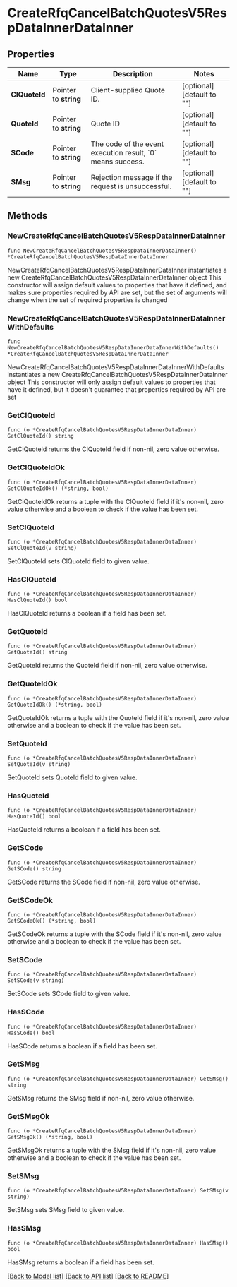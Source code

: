 # CreateRfqCancelBatchQuotesV5RespDataInnerDataInner

## Properties

Name | Type | Description | Notes
------------ | ------------- | ------------- | -------------
**ClQuoteId** | Pointer to **string** | Client-supplied Quote ID. | [optional] [default to ""]
**QuoteId** | Pointer to **string** | Quote ID | [optional] [default to ""]
**SCode** | Pointer to **string** | The code of the event execution result, &#x60;0&#x60; means success. | [optional] [default to ""]
**SMsg** | Pointer to **string** | Rejection message if the request is unsuccessful. | [optional] [default to ""]

## Methods

### NewCreateRfqCancelBatchQuotesV5RespDataInnerDataInner

`func NewCreateRfqCancelBatchQuotesV5RespDataInnerDataInner() *CreateRfqCancelBatchQuotesV5RespDataInnerDataInner`

NewCreateRfqCancelBatchQuotesV5RespDataInnerDataInner instantiates a new CreateRfqCancelBatchQuotesV5RespDataInnerDataInner object
This constructor will assign default values to properties that have it defined,
and makes sure properties required by API are set, but the set of arguments
will change when the set of required properties is changed

### NewCreateRfqCancelBatchQuotesV5RespDataInnerDataInnerWithDefaults

`func NewCreateRfqCancelBatchQuotesV5RespDataInnerDataInnerWithDefaults() *CreateRfqCancelBatchQuotesV5RespDataInnerDataInner`

NewCreateRfqCancelBatchQuotesV5RespDataInnerDataInnerWithDefaults instantiates a new CreateRfqCancelBatchQuotesV5RespDataInnerDataInner object
This constructor will only assign default values to properties that have it defined,
but it doesn't guarantee that properties required by API are set

### GetClQuoteId

`func (o *CreateRfqCancelBatchQuotesV5RespDataInnerDataInner) GetClQuoteId() string`

GetClQuoteId returns the ClQuoteId field if non-nil, zero value otherwise.

### GetClQuoteIdOk

`func (o *CreateRfqCancelBatchQuotesV5RespDataInnerDataInner) GetClQuoteIdOk() (*string, bool)`

GetClQuoteIdOk returns a tuple with the ClQuoteId field if it's non-nil, zero value otherwise
and a boolean to check if the value has been set.

### SetClQuoteId

`func (o *CreateRfqCancelBatchQuotesV5RespDataInnerDataInner) SetClQuoteId(v string)`

SetClQuoteId sets ClQuoteId field to given value.

### HasClQuoteId

`func (o *CreateRfqCancelBatchQuotesV5RespDataInnerDataInner) HasClQuoteId() bool`

HasClQuoteId returns a boolean if a field has been set.

### GetQuoteId

`func (o *CreateRfqCancelBatchQuotesV5RespDataInnerDataInner) GetQuoteId() string`

GetQuoteId returns the QuoteId field if non-nil, zero value otherwise.

### GetQuoteIdOk

`func (o *CreateRfqCancelBatchQuotesV5RespDataInnerDataInner) GetQuoteIdOk() (*string, bool)`

GetQuoteIdOk returns a tuple with the QuoteId field if it's non-nil, zero value otherwise
and a boolean to check if the value has been set.

### SetQuoteId

`func (o *CreateRfqCancelBatchQuotesV5RespDataInnerDataInner) SetQuoteId(v string)`

SetQuoteId sets QuoteId field to given value.

### HasQuoteId

`func (o *CreateRfqCancelBatchQuotesV5RespDataInnerDataInner) HasQuoteId() bool`

HasQuoteId returns a boolean if a field has been set.

### GetSCode

`func (o *CreateRfqCancelBatchQuotesV5RespDataInnerDataInner) GetSCode() string`

GetSCode returns the SCode field if non-nil, zero value otherwise.

### GetSCodeOk

`func (o *CreateRfqCancelBatchQuotesV5RespDataInnerDataInner) GetSCodeOk() (*string, bool)`

GetSCodeOk returns a tuple with the SCode field if it's non-nil, zero value otherwise
and a boolean to check if the value has been set.

### SetSCode

`func (o *CreateRfqCancelBatchQuotesV5RespDataInnerDataInner) SetSCode(v string)`

SetSCode sets SCode field to given value.

### HasSCode

`func (o *CreateRfqCancelBatchQuotesV5RespDataInnerDataInner) HasSCode() bool`

HasSCode returns a boolean if a field has been set.

### GetSMsg

`func (o *CreateRfqCancelBatchQuotesV5RespDataInnerDataInner) GetSMsg() string`

GetSMsg returns the SMsg field if non-nil, zero value otherwise.

### GetSMsgOk

`func (o *CreateRfqCancelBatchQuotesV5RespDataInnerDataInner) GetSMsgOk() (*string, bool)`

GetSMsgOk returns a tuple with the SMsg field if it's non-nil, zero value otherwise
and a boolean to check if the value has been set.

### SetSMsg

`func (o *CreateRfqCancelBatchQuotesV5RespDataInnerDataInner) SetSMsg(v string)`

SetSMsg sets SMsg field to given value.

### HasSMsg

`func (o *CreateRfqCancelBatchQuotesV5RespDataInnerDataInner) HasSMsg() bool`

HasSMsg returns a boolean if a field has been set.


[[Back to Model list]](../README.md#documentation-for-models) [[Back to API list]](../README.md#documentation-for-api-endpoints) [[Back to README]](../README.md)


